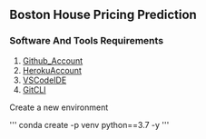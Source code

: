## Boston House Pricing Prediction

### Software And Tools Requirements

1. [Github_Account](https://github.com)
2. [HerokuAccount](https://heroku.com)
3. [VSCodeIDE](https://code.visualstudio.com/)
4. [GitCLI](https://git-scm.com/book/en/v2/Getting-started-The-Command-Line)

Create a new environment 

'''
conda create -p venv python==3.7 -y
'''